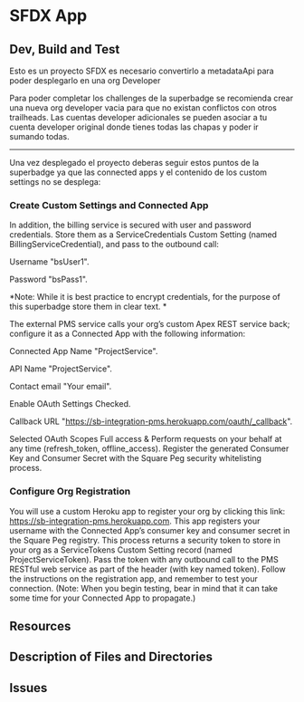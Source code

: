# SFDX  App

## Dev, Build and Test

Esto es un proyecto SFDX es necesario convertirlo a metadataApi para poder desplegarlo en una org Developer

Para poder completar los challenges de la superbadge se recomienda crear una nueva org developer vacia para que no existan conflictos con otros trailheads. Las cuentas developer adicionales se pueden asociar a tu cuenta developer original donde tienes todas las chapas y poder ir sumando todas.

----

Una vez desplegado el proyecto deberas seguir estos puntos de la superbadge ya que las connected apps y el contenido de los custom settings no se desplega:

### Create Custom Settings and Connected App

In addition, the billing service is secured with user and password credentials. Store them as a ServiceCredentials Custom Setting (named BillingServiceCredential), and pass to the outbound call:

Username	"bsUser1".

Password	"bsPass1".

*Note: While it is best practice to encrypt credentials, for the purpose of this superbadge store them in clear text. *

The external PMS service calls your org’s custom Apex REST service back; configure it as a Connected App with the following information:

Connected App Name	"ProjectService".

API Name	"ProjectService".

Contact email	"Your email".

Enable OAuth Settings	Checked.

Callback URL	"https://sb-integration-pms.herokuapp.com/oauth/_callback".

Selected OAuth Scopes	Full access & Perform requests on your behalf at any time (refresh_token, offline_access).
Register the generated Consumer Key and Consumer Secret with the Square Peg security whitelisting process.

### Configure Org Registration

You will use a custom Heroku app to register your org by clicking this link: https://sb-integration-pms.herokuapp.com. This app registers your username with the Connected App’s consumer key and consumer secret in the Square Peg registry. This process returns a security token to store in your org as a ServiceTokens Custom Setting record (named ProjectServiceToken). Pass the token with any outbound call to the PMS RESTful web service as part of the header (with key named token). Follow the instructions on the registration app, and remember to test your connection. (Note: When you begin testing, bear in mind that it can take some time for your Connected App to propagate.)


## Resources


## Description of Files and Directories


## Issues


